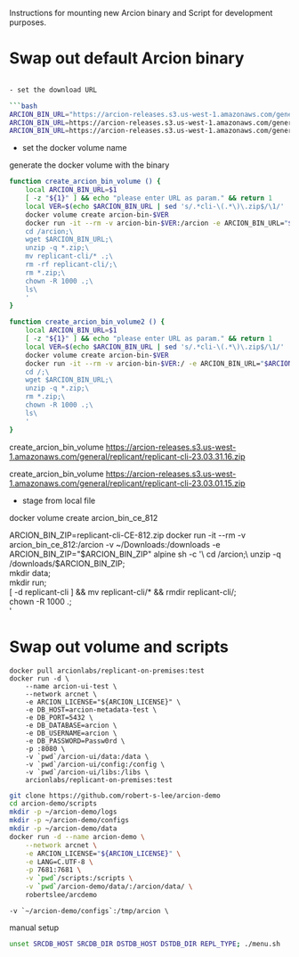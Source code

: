 Instructions for mounting new Arcion binary and Script for development purposes.

# Swap out default Arcion binary

```bash

- set the download URL

```bash
ARCION_BIN_URL="https://arcion-releases.s3.us-west-1.amazonaws.com/general/replicant/replicant-cli-22.11.30.17.zip"
ARCION_BIN_URL=https://arcion-releases.s3.us-west-1.amazonaws.com/general/replicant/replicant-cli-23.03.01.15.zip
ARCION_BIN_URL=https://arcion-releases.s3.us-west-1.amazonaws.com/general/replicant/replicant-cli-23.03.31.16.zip
```

- set the docker volume name

generate the docker volume with the binary

```bash
function create_arcion_bin_volume () {
    local ARCION_BIN_URL=$1
    [ -z "${1}" ] && echo "please enter URL as param." && return 1
    local VER=$(echo $ARCION_BIN_URL | sed 's/.*cli-\(.*\)\.zip$/\1/' | sed 's/\.//g')
    docker volume create arcion-bin-$VER
    docker run -it --rm -v arcion-bin-$VER:/arcion -e ARCION_BIN_URL="$ARCION_BIN_URL" alpine sh -c '\
    cd /arcion;\
    wget $ARCION_BIN_URL;\
    unzip -q *.zip;\
    mv replicant-cli/* .;\
    rm -rf replicant-cli/;\
    rm *.zip;\
    chown -R 1000 .;\
    ls\
    '
}

function create_arcion_bin_volume2 () {
    local ARCION_BIN_URL=$1
    [ -z "${1}" ] && echo "please enter URL as param." && return 1
    local VER=$(echo $ARCION_BIN_URL | sed 's/.*cli-\(.*\)\.zip$/\1/' | sed 's/\.//g')
    docker volume create arcion-bin-$VER
    docker run -it --rm -v arcion-bin-$VER:/ -e ARCION_BIN_URL="$ARCION_BIN_URL" alpine sh -c '\
    cd /;\
    wget $ARCION_BIN_URL;\
    unzip -q *.zip;\
    rm *.zip;\
    chown -R 1000 .;\
    ls\
    '
}

```

create_arcion_bin_volume https://arcion-releases.s3.us-west-1.amazonaws.com/general/replicant/replicant-cli-23.03.31.16.zip

create_arcion_bin_volume https://arcion-releases.s3.us-west-1.amazonaws.com/general/replicant/replicant-cli-23.03.01.15.zip

- stage from local file

docker volume create arcion_bin_ce_812

ARCION_BIN_ZIP=replicant-cli-CE-812.zip
docker run -it --rm -v arcion_bin_ce_812:/arcion -v ~/Downloads:/downloads -e ARCION_BIN_ZIP="$ARCION_BIN_ZIP" alpine sh -c '\
cd /arcion;\
unzip -q /downloads/$ARCION_BIN_ZIP;\
mkdir data;\
mkdir run;\
[ -d replicant-cli ] && mv replicant-cli/* && rmdir replicant-cli/;\
chown -R 1000 .;\
'

# Swap out volume and scripts

```
docker pull arcionlabs/replicant-on-premises:test
docker run -d \
    --name arcion-ui-test \
    --network arcnet \
    -e ARCION_LICENSE="${ARCION_LICENSE}" \
    -e DB_HOST=arcion-metadata-test \
    -e DB_PORT=5432 \
    -e DB_DATABASE=arcion \
    -e DB_USERNAME=arcion \
    -e DB_PASSWORD=Passw0rd \
    -p :8080 \
    -v `pwd`/arcion-ui/data:/data \
    -v `pwd`/arcion-ui/config:/config \
    -v `pwd`/arcion-ui/libs:/libs \
    arcionlabs/replicant-on-premises:test
```    

```bash
git clone https://github.com/robert-s-lee/arcion-demo
cd arcion-demo/scripts
mkdir -p ~/arcion-demo/logs
mkdir -p ~/arcion-demo/configs
mkdir -p ~/arcion-demo/data
docker run -d --name arcion-demo \
    --network arcnet \
    -e ARCION_LICENSE="${ARCION_LICENSE}" \
    -e LANG=C.UTF-8 \
    -p 7681:7681 \
    -v `pwd`/scripts:/scripts \
    -v `pwd`/arcion-demo/data/:/arcion/data/ \
    robertslee/arcdemo
```

    -v `~/arcion-demo/configs`:/tmp/arcion \




manual setup

```bash
unset SRCDB_HOST SRCDB_DIR DSTDB_HOST DSTDB_DIR REPL_TYPE; ./menu.sh
```

